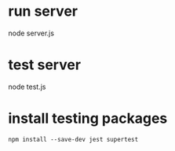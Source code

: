 # run server
node server.js

# test server
node test.js


# install testing packages
`npm install --save-dev jest supertest`